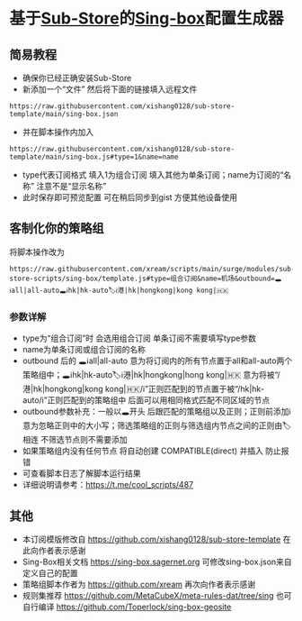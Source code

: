 # 基于[Sub-Store](https://github.com/sub-store-org/Sub-Store)的[Sing-box](https://github.com/SagerNet/sing-box)配置生成器

## 简易教程
- 确保你已经正确安装Sub-Store
- 新添加一个“文件” 然后将下面的链接填入远程文件
```
https://raw.githubusercontent.com/xishang0128/sub-store-template/main/sing-box.json
```
- 并在脚本操作内加入
```
https://raw.githubusercontent.com/xishang0128/sub-store-template/main/sing-box.js#type=1&name=name
```
- type代表订阅格式 填入1为组合订阅 填入其他为单条订阅；name为订阅的“名称” 注意不是“显示名称”
- 此时保存即可预览配置 可在稍后同步到gist 方便其他设备使用

## 客制化你的策略组
将脚本操作改为
```
https://raw.githubusercontent.com/xream/scripts/main/surge/modules/sub-store-scripts/sing-box/template.js#type=组合订阅&name=机场&outbound=🕳ℹ️all|all-auto🕳ℹ️hk|hk-auto🏷ℹ️港|hk|hongkong|kong kong|🇭🇰
```
### 参数详解
- type为“组合订阅”时 会选用组合订阅 单条订阅不需要填写type参数
- name为单条订阅或组合订阅的名称 
- outbound 后的 🕳ℹ️all|all-auto 意为将订阅内的所有节点置于all和all-auto两个策略组中；🕳ℹ️hk|hk-auto🏷ℹ️港|hk|hongkong|hong kong|🇭🇰 意为将被“/港|hk|hongkong|kong kong|🇭🇰/i”正则匹配到的节点置于被“/hk|hk-auto/i”正则匹配到的策略组中 后面可以用相同格式匹配不同区域的节点
- outbound参数补充：一般以🕳开头 后跟匹配的策略组以及正则；正则前添加ℹ️意为忽略正则中的大小写；筛选策略组的正则与筛选组内节点之间的正则由🏷相连 不筛选节点则不需要添加
- 如果策略组内没有任何节点 将自动创建 COMPATIBLE(direct) 并插入 防止报错
- 可查看脚本日志了解脚本运行结果
- 详细说明请参考：https://t.me/cool_scripts/487

## 其他
- 本订阅模版修改自 https://github.com/xishang0128/sub-store-template 在此向作者表示感谢
- Sing-Box相关文档 https://sing-box.sagernet.org 可修改sing-box.json来自定义自己的配置
- 策略组脚本作者为 https://github.com/xream 再次向作者表示感谢
- 规则集推荐 https://github.com/MetaCubeX/meta-rules-dat/tree/sing 也可自行编译 https://github.com/Toperlock/sing-box-geosite

